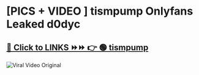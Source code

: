 
 # [PICS + VIDEO ] tismpump Onlyfans Leaked d0dyc

## <h2><a href="https://clipsfans.com/tismpump&ref=git">🔗 Click to LINKS ⏩⏩ 👉 🟢 tismpump </a></h2>

<a href="https://clipsfans.com/tismpump&ref=git" rel="nofollow" data-target="animated-image.originalLink"><img src="https://i.ibb.co.com/xMMVF88/686577567.gif" alt="Viral Video Original" style="max-width: 100%; display: inline-block;" data-target="animated-image.originalImage"></a>

